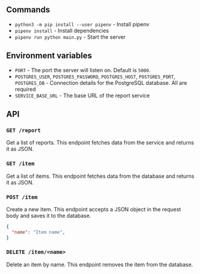 ## Commands

- `python3 -m pip install --user pipenv` - Install pipenv
- `pipenv install` - Install dependencies
- `pipenv run python main.py` - Start the server

## Environment variables

- `PORT` - The port the server will listen on. Default is `5000`.
- `POSTGRES_USER`, `POSTGRES_PASSWORD`, `POSTGRES_HOST`, `POSTGRES_PORT`, `POSTGRES_DB` - Connection details for the PostgreSQL database. All are required
- `SERVICE_BASE_URL` - The base URL of the report service

## API

### `GET /report`

Get a list of reports. This endpoint fetches data from the service and returns it as JSON.

### `GET /item`

Get a list of items. This endpoint fetches data from the database and returns it as JSON.

### `POST /item`

Create a new item. This endpoint accepts a JSON object in the request body and saves it to the database.

```json
{
  "name": "Item name",
}
```

### `DELETE /item/<name>`

Delete an item by name. This endpoint removes the item from the database.